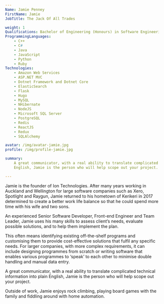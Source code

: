 ```yaml
---
Name: Jamie Penney
FirstName: Jamie
JobTitle: The Jack Of All Trades

weight: 1
Qualifications: Bachelor of Engineering (Honours) in Software Engineering from the University of Auckland
ProgrammingLanguages:
    - C++
    - C#
    - Java
    - JavaScript
    - Python
    - Ruby
Technologies:
    - Amazon Web Services
    - ASP.NET MVC
    - Dotnet Framework and Dotnet Core
    - ElasticSearch
    - Flask
    - Hugo
    - MySQL
    - NHibernate
    - NodeJS
    - Microsoft SQL Server
    - PostgreSQL
    - Redis
    - ReactJS
    - Redux
    - SQLAlchemy

avatar: /img/avatar-jamie.jpg
profile: /img/profile-jamie.jpg

summary:
    A great communicator, with a real ability to translate complicated technical information into plain
    English, Jamie is the person who will help scope out your project.

---
```


Jamie is the founder of Ion Technologies. After many years working in Auckland and Wellington for
large software companies such as Xero, Spotlight and Raygun, Jamie returned to his hometown of
Kerikeri in 2017 determined to create a better work life balance so that he could spend more time
with his wife and two sons.

An experienced Senior Software Developer, Front-end Engineer and Team Leader, Jamie uses his many
skills to assess client’s needs, evaluate possible solutions, and to help them implement the plan.

This often means identifying existing off-the-shelf programs and customising them to provide
cost-effective solutions that fulfil any specific needs. For larger companies, with more complex
requirements, it can include designing programmes from scratch or writing software that enables
various programmes to ‘speak’ to each other to minimise double handling and manual data entry.

A great communicator, with a real ability to translate complicated technical information into plain
English, Jamie is the person who will help scope out your project.

Outside of work, Jamie enjoys rock climbing, playing board games with the family and fiddling around
with home automation.
